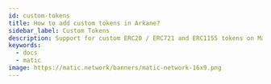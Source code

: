 ```yaml
---
id: custom-tokens
title: How to add custom tokens in Arkane?
sidebar_label: Custom Tokens
description: Support for custom ERC20 / ERC721 and ERC1155 tokens on Matic.
keywords:
  - docs
  - matic
image: https://matic.network/banners/matic-network-16x9.png
---
```

